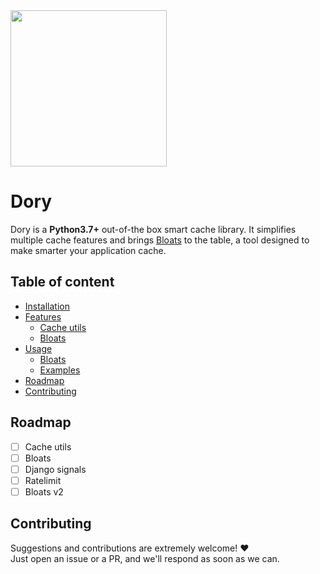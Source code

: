 <img src="http://assets.stickpng.com/images/58f37952a4fa116215a9241f.png" width="250">

Dory
====

Dory is a **Python3.7+** out-of-the box smart cache library. It simplifies
multiple cache features and brings [Bloats](#Bloats) to the table, a tool designed to make smarter your application cache.

## Table of content

- [Installation](#Installation)
- [Features](#Features)
    - [Cache utils](#Cache-utils)
    - [Bloats](#Bloats)
- [Usage](#Usage)
    - [Bloats](#Bloats)
    - [Examples](#Examples)
- [Roadmap](#Roadmap)
- [Contributing](#Contributing)


## Roadmap

- [ ] Cache utils
- [ ] Bloats
- [ ] Django signals
- [ ] Ratelimit
- [ ] Bloats v2

## Contributing

Suggestions and contributions are extremely welcome! ❤️  
Just open an issue or a PR, and we'll respond as soon as we can.
